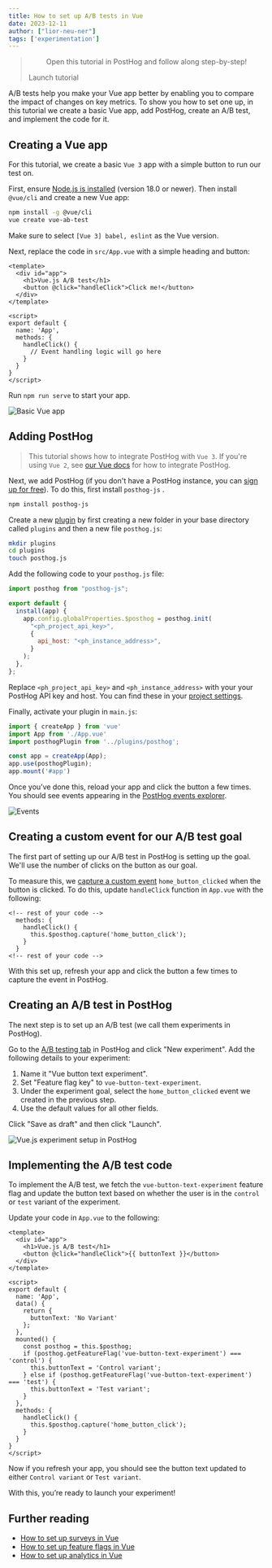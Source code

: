 ```yaml
---
title: How to set up A/B tests in Vue
date: 2023-12-11
author: ["lior-neu-ner"]
tags: ['experimentation']
---
```


> <p align="center">Open this tutorial in PostHog and follow along step-by-step!</p> <CallToAction href="https://app.posthog.com/#panel=docs:/tutorials/vue-ab-tests" size="sm" className="mt-auto self-start sm:w-auto !w-full">Launch tutorial</CallToAction>

A/B tests help you make your Vue app better by enabling you to compare the impact of changes on key metrics. To show you how to set one up, in this tutorial we create a basic Vue app, add PostHog, create an A/B test, and implement the code for it.

## Creating a Vue app

For this tutorial, we create a basic `Vue 3` app with a simple button to run our test on.

First, ensure [Node.js is installed](https://nodejs.dev/en/learn/how-to-install-nodejs/) (version 18.0 or newer). Then install `@vue/cli` and create a new Vue app:

```bash
npm install -g @vue/cli
vue create vue-ab-test
```

Make sure to select `[Vue 3] babel, eslint` as the Vue version.

Next, replace the code in `src/App.vue` with a simple heading and button:

```vue file=App.vue
<template>
  <div id="app">
    <h1>Vue.js A/B test</h1>
    <button @click="handleClick">Click me!</button>
  </div>
</template>

<script>
export default {
  name: 'App',
  methods: {
    handleClick() {
      // Event handling logic will go here
    }
  }
}
</script>
```

Run `npm run serve` to start your app.

![Basic Vue app](../images/tutorials/vue-ab-tests/basic-app.png)

## Adding PostHog

> This tutorial shows how to integrate PostHog with `Vue 3`. If you're using `Vue 2`, see [our Vue docs](/docs/libraries/vue-js) for how to integrate PostHog.

Next, we add PostHog (if you don't have a PostHog instance, you can [sign up for free](https://app.posthog.com/signup)). To do this, first install `posthog-js` .

```bash
npm install posthog-js
```

Create a new [plugin](https://vuejs.org/guide/reusability/plugins) by first creating a new folder in your base directory called `plugins` and then a new file `posthog.js`:

```bash
mkdir plugins
cd plugins 
touch posthog.js
```

Add the following code to your `posthog.js` file:

```js file=plugins/posthog.js
import posthog from "posthog-js";

export default {
  install(app) {
    app.config.globalProperties.$posthog = posthog.init(
      "<ph_project_api_key>",
      {
        api_host: "<ph_instance_address>",
      }
    );
  },
};
```

Replace `<ph_project_api_key>` and `<ph_instance_address>` with your your PostHog API key and host. You can find these in your [project settings](https://app.posthog.com/settings/project).

Finally, activate your plugin in `main.js`:

```js file=main.js
import { createApp } from 'vue'
import App from './App.vue'
import posthogPlugin from '../plugins/posthog';

const app = createApp(App);
app.use(posthogPlugin);
app.mount('#app')
```

Once you’ve done this, reload your app and click the button a few times. You should see events appearing in the [PostHog events explorer](https://app.posthog.com/events).

![Events](../images/tutorials/vue-ab-tests/events.png)

## Creating a custom event for our A/B test goal

The first part of setting up our A/B test in PostHog is setting up the goal. We'll use the number of clicks on the button as our goal.

To measure this, we [capture a custom event](/docs/product-analytics/capture-events) `home_button_clicked` when the button is clicked. To do this, update `handleClick` function in `App.vue` with the following:

```vue file=App.vue
<!-- rest of your code -->
  methods: {
    handleClick() {
      this.$posthog.capture('home_button_click');
    }
  }
<!-- rest of your code -->
```

With this set up, refresh your app and click the button a few times to capture the event in PostHog.

## Creating an A/B test in PostHog

The next step is to set up an A/B test (we call them experiments in PostHog).

Go to the [A/B testing tab](https://app.posthog.com/experiments) in PostHog and click "New experiment". Add the following details to your experiment:

1. Name it "Vue button text experiment".
2. Set "Feature flag key" to `vue-button-text-experiment`.
3. Under the experiment goal, select the `home_button_clicked` event we created in the previous step.
4. Use the default values for all other fields.

Click "Save as draft" and then click "Launch".

![Vue.js experiment setup in PostHog](../images/tutorials/vue-ab-tests/new-experiment.png)

## Implementing the A/B test code

To implement the A/B test, we fetch the `vue-button-text-experiment` feature flag and update the button text based on whether the user is in the `control` or `test` variant of the experiment.

Update your code in `App.vue` to the following:

```vue file=App.vue
<template>
  <div id="app">
    <h1>Vue.js A/B test</h1>
    <button @click="handleClick">{{ buttonText }}</button>
  </div>
</template>

<script>
export default {
  name: 'App',
  data() {
    return {
      buttonText: 'No Variant'
    };
  },
  mounted() {
    const posthog = this.$posthog;
    if (posthog.getFeatureFlag('vue-button-text-experiment') === 'control') {
      this.buttonText = 'Control variant';
    } else if (posthog.getFeatureFlag('vue-button-text-experiment') === 'test') {
      this.buttonText = 'Test variant';
    }
  },
  methods: {
    handleClick() {
      this.$posthog.capture('home_button_click');
    }
  }
}
</script>
```

Now if you refresh your app, you should see the button text updated to either `Control variant` or `Test variant`. 

With this, you’re ready to launch your experiment!

## Further reading

- [How to set up surveys in Vue](/tutorials/vue-surveys)
- [How to set up feature flags in Vue](/tutorials/vue-feature-flags)
- [How to set up analytics in Vue](/tutorials/vue-analytics)